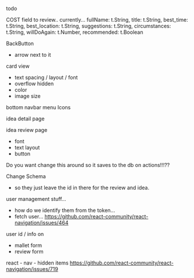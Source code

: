 todo

COST field to review..
currently...
fullName: t.String,
title: t.String,
best_time: t.String,
best_location: t.String,
suggestions: t.String,
circumstances: t.String,
willDoAgain: t.Number,
recommended: t.Boolean

BackButton
- arrow next to it

card view
- text spacing / layout / font
- overflow hidden
- color
- image size

bottom navbar menu Icons

idea detail page

idea review page
- font
- text layout
- button

Do you want change this around so it saves to the db on actions!!!??

Change Schema
- so they just leave the id in there for the review and idea.

user management stuff...
- how do we identify them from the token...
- fetch user...
https://github.com/react-community/react-navigation/issues/464

user id / info on
- mallet form
- review form


react - nav - hidden items
https://github.com/react-community/react-navigation/issues/719
